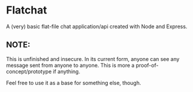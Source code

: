 # Flatchat
A (very) basic flat-file chat application/api created with Node and Express. 

## NOTE:
This is unfinished and insecure. In its current form, anyone can see any message sent from anyone to anyone.
This is more a proof-of-concept/prototype if anything.

Feel free to use it as a base for something else, though.